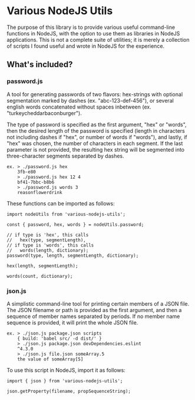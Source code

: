 # Various NodeJS Utils

The purpose of this library is to provide various useful command-line functions in NodeJS, with the option to use them as libraries in NodeJS applications. This is not a complete suite of utilities; it is merely a collection of scripts I found useful and wrote in NodeJS for the experience.

## What's included?

### password.js

A tool for generating passwords of two flavors: hex-strings with optional segmentation marked by dashes (ex. "abc-123-def-456"), or several english words concatenated without spaces inbetween (ex. "turkeycheddarbaconburger").

The type of password is specified as the first argument, "hex" or "words", then the desired length of the password is specified (length in characters not including dashes if "hex", or number of words if "words"), and lastly, if "hex" was chosen, the number of characters in each segment. If the last parameter is not provided, the resulting hex string will be segmented into three-character segments separated by dashes.

    ex. > ./password.js hex
        3fb-e80
        > ./password.js hex 12 4
        bf41-7bbc-b8b6
        > ./password.js words 3
        reasonflowerdrink

These functions can be imported as follows:

    import nodeUtils from 'various-nodejs-utils';

    const { password, hex, words } = nodeUtils.password;

    // if type is 'hex', this calls
    //   hex(type, segmentLength),
    // if type is 'words', this calls
    //   words(length, dictionary);
    password(type, length, segmentLength, dictionary);

    hex(length, segmentLength);

    words(count, dictionary);

### json.js

A simplistic command-line tool for printing certain members of a JSON file. The JSON filename or path is provided as the first argument, and then a sequence of member names separated by periods. If no member name sequence is provided, it will print the whole JSON file.

    ex. > ./json.js package.json scripts
        { build: 'babel src/ -d dist/' }
        > ./json.js package.json devDependencies.eslint
        ^4.3.0
        > ./json.js file.json someArray.5
        the value of someArray[5]

To use this script in NodeJS, import it as follows:

    import { json } from 'various-nodejs-utils';

    json.getProperty(filename, propSequenceString);